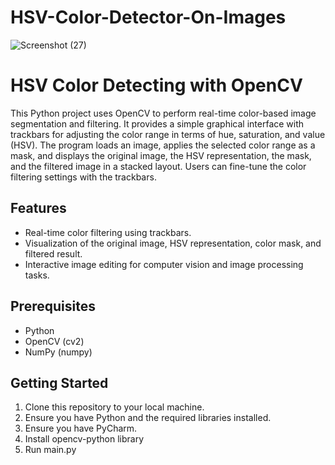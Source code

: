 # HSV-Color-Detector-On-Images
![Screenshot (27)](https://github.com/sanjeewa999/HSV-Color-Detector-On-Images/assets/61737806/cf51bc23-1a3a-4e13-86db-b7a7ce68729d)

# HSV Color Detecting with OpenCV

This Python project uses OpenCV to perform real-time color-based image segmentation and filtering. It provides a simple graphical interface with trackbars for adjusting the color range in terms of hue, saturation, and value (HSV). The program loads an image, applies the selected color range as a mask, and displays the original image, the HSV representation, the mask, and the filtered image in a stacked layout. Users can fine-tune the color filtering settings with the trackbars.

## Features

- Real-time color filtering using trackbars.
- Visualization of the original image, HSV representation, color mask, and filtered result.
- Interactive image editing for computer vision and image processing tasks.

## Prerequisites

- Python
- OpenCV (cv2)
- NumPy (numpy)

## Getting Started

1. Clone this repository to your local machine.
2. Ensure you have Python and the required libraries installed.
3. Ensure you have PyCharm.
4. Install opencv-python library
5. Run main.py

